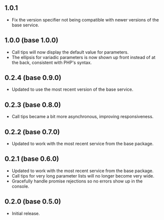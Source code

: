 ## 1.0.1
* Fix the version specifier not being compatible with newer versions of the base service.

## 1.0.0 (base 1.0.0)
* Call tips will now display the default value for parameters.
* The ellipsis for variadic parameters is now shown up front instead of at the back, consistent with PHP's syntax.

## 0.2.4 (base 0.9.0)
* Updated to use the most recent version of the base service.

## 0.2.3 (base 0.8.0)
* Call tips became a bit more asynchronous, improving responsiveness.

## 0.2.2 (base 0.7.0)
* Updated to work with the most recent service from the base package.

## 0.2.1 (base 0.6.0)
* Updated to work with the most recent service from the base package.
* Call tips for very long parameter lists will no longer become very wide.
* Gracefully handle promise rejections so no errors show up in the console.

## 0.2.0 (base 0.5.0)
* Initial release.
